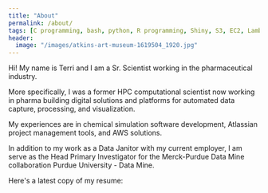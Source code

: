 ```yaml
---
title: "About"
permalink: /about/
tags: [C programming, bash, python, R programming, Shiny, S3, EC2, Lambda, RDS, JIRA, confluence, bitbucket, github, markdown, LaTeX, Fortran, computational modeling, chemistry, molecular dynamics, high performance computing, ETL, AWS Cloud, Databricks, Spotfire, Thoughtspot, Sagemaker, Jupyter Notebook, RStudio, Postman, API, scientific software development]
header:
  image: "/images/atkins-art-museum-1619504_1920.jpg"
---
```


Hi! My name is Terri and I am a Sr. Scientist working in the pharmaceutical industry.

More specifically, I was a former HPC computational scientist now working in pharma building digital solutions and platforms for automated data capture, processing, and visualization.

My experiences are in chemical simulation software development, Atlassian project management tools, and AWS solutions.

In addition to my work as a Data Janitor with my current employer, I am serve as the Head  Primary Investigator for the Merck-Purdue Data Mine collaboration Purdue University - Data Mine.

Here's a latest copy of my resume:

<object data="../images/Bui_Resume_2021.pdf" width="1000" height="1000" type='application/pdf'></object>
